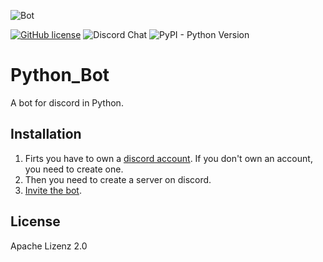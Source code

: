 ![Bot](https://th.bing.com/th/id/OIP.4JpohfpcReab5qWTH17SQwHaGH?pid=ImgDet&rs=1)

[![GitHub license](https://img.shields.io/github/license/ragr07/Python_Bot)](https://github.com/ragr07/Python_Bot/blob/Rafa/LICENSE)  ![Discord Chat](https://img.shields.io/badge/chat-https%3A%2F%2Fdiscord.gg%2FSEUx4An4-green)   ![PyPI - Python Version](https://img.shields.io/pypi/pyversions/p)



# Python_Bot

A bot for discord in Python.

## Installation

1. Firts you have to own a [discord account](https://discord.com/). If you don't own an account, you need to create one.
1. Then you need to create a server on discord.
1. [Invite the bot]( https://discord.com/oauth2/authorize?client_id=945615836327059456&scope=bot&permissions=285474001).


## License
Apache Lizenz 2.0
